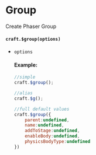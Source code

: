 # Group

Create Phaser Group

#### `craft.$group(options)`

- `options` <Object>

<!-- protosTpl -->

#### Example:

```javascript
//simple
craft.$group();

//alias 
craft.$g();

//full default values
craft.$group({
	parent:undefined,
	name:undefined,
	addToStage:undefined,
	enableBody:undefined,
	physicsBodyType:undefined
})
```
